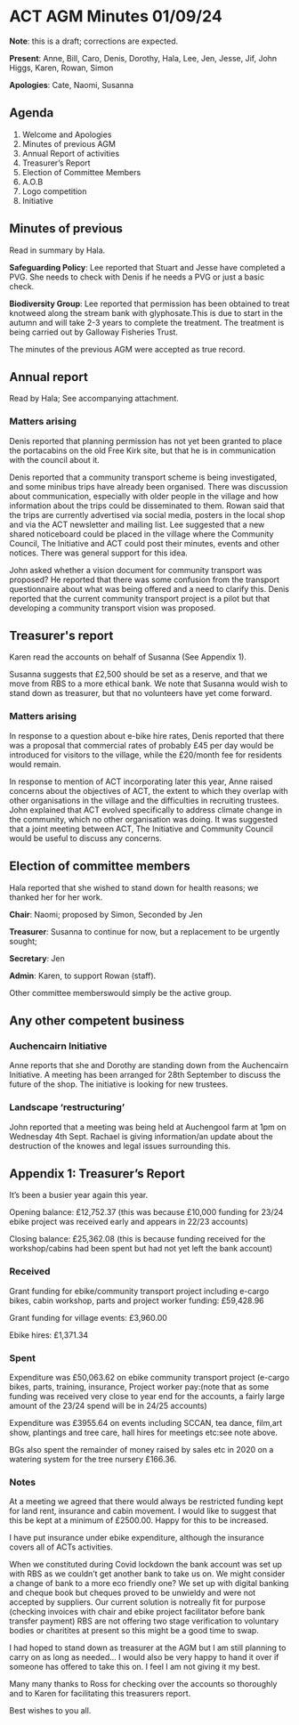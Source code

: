# ACT AGM Minutes 01/09/24

**Note**: this is a draft; corrections are expected.

**Present**: Anne, Bill, Caro, Denis, Dorothy, Hala, Lee, Jen, Jesse, Jif, John Higgs, Karen, Rowan, Simon

**Apologies**: Cate, Naomi, Susanna

## Agenda

1. Welcome and Apologies
2. Minutes of previous AGM
3. Annual Report of activities
4. Treasurer’s Report
5. Election of Committee Members
6. A.O.B
7. Logo competition
8. Initiative

## Minutes of previous

Read in summary by Hala.

**Safeguarding Policy**: Lee reported that Stuart and Jesse have completed a PVG. She needs to check with Denis if he needs a PVG or just a basic check.

**Biodiversity Group**: Lee reported that permission has been obtained to treat knotweed along the stream bank with glyphosate.This is due to start in the autumn and will take 2-3 years to complete the treatment. The treatment is being carried out by Galloway Fisheries Trust.

The minutes of the previous AGM were accepted as true record.

## Annual report

Read by Hala; See accompanying attachment.

### Matters arising

Denis reported that planning permission has not yet been granted to place the portacabins on the old Free Kirk site, but that he is in communication with the council about it.

Denis reported that a community transport scheme is being investigated, and some minibus trips have already been organised. There was discussion about communication, especially with older people in the village and how information about the trips could be disseminated to them. Rowan said that the trips are currently advertised via social media, posters in the local shop and via the ACT newsletter and mailing list. Lee suggested that a new shared noticeboard could be placed in the village where the Community Council, The Initiative and ACT could post their minutes, events and other notices. There was general support for this idea.

John asked whether a vision document for community transport was proposed? He reported that there was some confusion from the transport questionnaire about what was being offered and a need to clarify this. Denis reported that the current community transport project is a pilot but that developing a community transport vision was proposed.

## Treasurer's report

Karen read the accounts on behalf of Susanna (See Appendix 1). 

Susanna suggests that £2,500 should be set as a reserve, and that we move from RBS to a more ethical bank. We note that Susanna would wish to stand down as treasurer, but that no volunteers have yet come forward.

### Matters arising

In response to a question about e-bike hire rates, Denis reported that there was a proposal that commercial rates of probably £45 per day would be introduced for visitors to the village, while the £20/month fee for residents would remain.

In response to mention of ACT incorporating later this year, Anne raised concerns about the objectives of ACT, the extent to which they overlap with other organisations in the village and the difficulties in recruiting trustees. John explained that ACT evolved specifically to address climate change in the community, which no other organisation was doing. It was suggested that a joint meeting between ACT, The Initiative and Community Council would be useful to discuss any concerns.

## Election of committee members

Hala reported that she wished to stand down for health reasons; we thanked her for her work.

**Chair**: Naomi; proposed by Simon, Seconded by Jen

**Treasurer**: Susanna to continue for now, but a replacement to be urgently sought;

**Secretary**: Jen

**Admin**: Karen, to support Rowan (staff).

Other committee memberswould simply be the active group.

## Any other competent business

### Auchencairn Initiative 

Anne reports that she and Dorothy are standing down from the Auchencairn Initiative. A meeting has been arranged for 28th September to discuss the future of the shop. The initiative is looking for new trustees.

### Landscape ‘restructuring’

John reported that a meeting was being held at Auchengool farm at 1pm on Wednesday 4th Sept. Rachael is giving information/an update about the destruction of the knowes and legal issues surrounding this.

## Appendix 1: Treasurer’s Report

It’s been a busier year again this year.

Opening balance: £12,752.37 (this was because £10,000 funding for 23/24 ebike project was received early and appears in 22/23 accounts)

Closing balance: £25,362.08 (this is because funding received for the workshop/cabins  had been spent but had not yet left the bank account)

### Received

Grant funding for ebike/community transport project including e-cargo bikes, cabin workshop, parts and project worker funding: £59,428.96

Grant funding for village events: £3,960.00

Ebike hires: £1,371.34

### Spent

Expenditure was £50,063.62 on ebike community transport project (e-cargo bikes, parts, training, insurance, Project worker pay:(note that as some funding was received very close to year end for the accounts, a fairly large amount of the 23/24 spend will be in 24/25 accounts)

Expenditure was £3955.64 on events including SCCAN, tea dance, film,art show, plantings and tree care, hall hires for meetings etc:see note above.

BGs also spent the remainder of money raised by sales etc in 2020 on a watering system for the tree nursery £166.36.

### Notes

At a meeting we agreed that there would always be restricted funding kept for land rent, insurance and cabin movement. I would like to suggest that this be kept at a minimum of £2500.00. Happy for this to be increased.

I have put insurance under ebike expenditure, although the insurance covers all of ACTs activities.

When we constituted during Covid lockdown the bank account was set up with RBS as we couldn’t get another bank to take us on. We might consider a change of bank to a more eco friendly one? We set up with digital banking and cheque book but cheques proved to be unwieldy and were not accepted by suppliers. Our current solution is notreally fit for purpose (checking invoices with chair and ebike project facilitator before bank transfer payment) RBS are not offering two stage verification to voluntary bodies or charitites at present so this might be a good time to swap.

I had hoped to stand down as treasurer at the AGM but I am still planning to carry on as long as needed... I would also be very happy to hand it over if someone has offered to take this on. I feel I am not giving it my best.

Many many thanks to Ross for checking over the accounts so thoroughly and to Karen for facilitating this treasurers report.

Best wishes to you all.